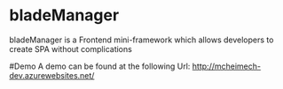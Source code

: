 # bladeManager
bladeManager is a Frontend mini-framework which allows developers to create SPA without complications

#Demo
A demo can be found at the following Url:
http://mcheimech-dev.azurewebsites.net/
